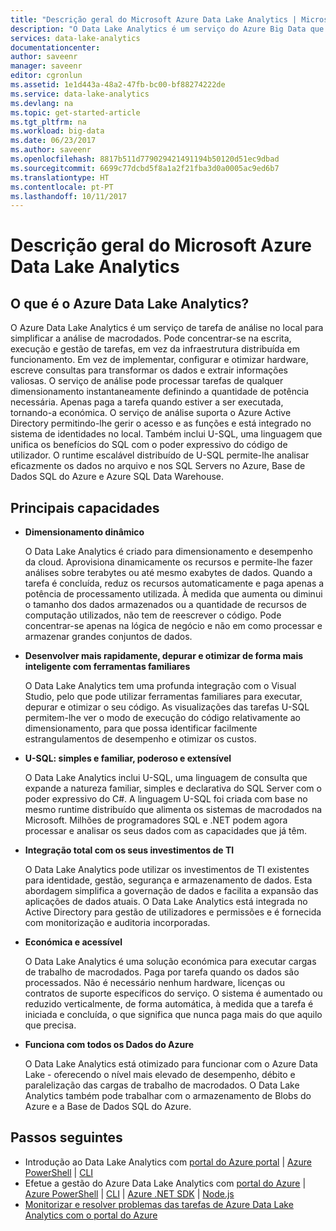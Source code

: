 ```yaml
---
title: "Descrição geral do Microsoft Azure Data Lake Analytics | Microsoft Docs"
description: "O Data Lake Analytics é um serviço do Azure Big Data que lhe permite utilizar dados para orientar a sua empresa com as informações obtidas a partir dos dados na cloud, independentemente do tamanho ou da localização."
services: data-lake-analytics
documentationcenter: 
author: saveenr
manager: saveenr
editor: cgronlun
ms.assetid: 1e1d443a-48a2-47fb-bc00-bf88274222de
ms.service: data-lake-analytics
ms.devlang: na
ms.topic: get-started-article
ms.tgt_pltfrm: na
ms.workload: big-data
ms.date: 06/23/2017
ms.author: saveenr
ms.openlocfilehash: 8817b511d779029421491194b50120d51ec9dbad
ms.sourcegitcommit: 6699c77dcbd5f8a1a2f21fba3d0a0005ac9ed6b7
ms.translationtype: HT
ms.contentlocale: pt-PT
ms.lasthandoff: 10/11/2017
---
```

# <a name="overview-of-microsoft-azure-data-lake-analytics"></a>Descrição geral do Microsoft Azure Data Lake Analytics
## <a name="what-is-azure-data-lake-analytics"></a>O que é o Azure Data Lake Analytics?
O Azure Data Lake Analytics é um serviço de tarefa de análise no local para simplificar a análise de macrodados. Pode concentrar-se na escrita, execução e gestão de tarefas, em vez da infraestrutura distribuída em funcionamento. Em vez de implementar, configurar e otimizar hardware, escreve consultas para transformar os dados e extrair informações valiosas. O serviço de análise pode processar tarefas de qualquer dimensionamento instantaneamente definindo a quantidade de potência necessária. Apenas paga a tarefa quando estiver a ser executada, tornando-a económica. O serviço de análise suporta o Azure Active Directory permitindo-lhe gerir o acesso e as funções e está integrado no sistema de identidades no local. Também inclui U-SQL, uma linguagem que unifica os benefícios do SQL com o poder expressivo do código de utilizador. O runtime escalável distribuído de U-SQL permite-lhe analisar eficazmente os dados no arquivo e nos SQL Servers no Azure, Base de Dados SQL do Azure e Azure SQL Data Warehouse.

## <a name="key-capabilities"></a>Principais capacidades
* **Dimensionamento dinâmico**
  
    O Data Lake Analytics é criado para dimensionamento e desempenho da cloud.  Aprovisiona dinamicamente os recursos e permite-lhe fazer análises sobre terabytes ou até mesmo exabytes de dados. Quando a tarefa é concluída, reduz os recursos automaticamente e paga apenas a potência de processamento utilizada. À medida que aumenta ou diminui o tamanho dos dados armazenados ou a quantidade de recursos de computação utilizados, não tem de reescrever o código. Pode concentrar-se apenas na lógica de negócio e não em como processar e armazenar grandes conjuntos de dados.
* **Desenvolver mais rapidamente, depurar e otimizar de forma mais inteligente com ferramentas familiares**
  
    O Data Lake Analytics tem uma profunda integração com o Visual Studio, pelo que pode utilizar ferramentas familiares para executar, depurar e otimizar o seu código. As visualizações das tarefas U-SQL permitem-lhe ver o modo de execução do código relativamente ao dimensionamento, para que possa identificar facilmente estrangulamentos de desempenho e otimizar os custos.
* **U-SQL: simples e familiar, poderoso e extensível**
  
    O Data Lake Analytics inclui U-SQL, uma linguagem de consulta que expande a natureza familiar, simples e declarativa do SQL Server com o poder expressivo do C#. A linguagem U-SQL foi criada com base no mesmo runtime distribuído que alimenta os sistemas de macrodados na Microsoft. Milhões de programadores SQL e .NET podem agora processar e analisar os seus dados com as capacidades que já têm.
* **Integração total com os seus investimentos de TI**
  
    O Data Lake Analytics pode utilizar os investimentos de TI existentes para identidade, gestão, segurança e armazenamento de dados. Esta abordagem simplifica a governação de dados e facilita a expansão das aplicações de dados atuais. O Data Lake Analytics está integrada no Active Directory para gestão de utilizadores e permissões e é fornecida com monitorização e auditoria incorporadas.
* **Económica e acessível**
  
    O Data Lake Analytics é uma solução económica para executar cargas de trabalho de macrodados. Paga por tarefa quando os dados são processados. Não é necessário nenhum hardware, licenças ou contratos de suporte específicos do serviço. O sistema é aumentado ou reduzido verticalmente, de forma automática, à medida que a tarefa é iniciada e concluída, o que significa que nunca paga mais do que aquilo que precisa.
* **Funciona com todos os Dados do Azure**
  
    O Data Lake Analytics está otimizado para funcionar com o Azure Data Lake - oferecendo o nível mais elevado de desempenho, débito e paralelização das cargas de trabalho de macrodados.  O Data Lake Analytics também pode trabalhar com o armazenamento de Blobs do Azure e a Base de Dados SQL do Azure.

## <a name="next-steps"></a>Passos seguintes
 
  * Introdução ao Data Lake Analytics com [portal do Azure portal](data-lake-analytics-get-started-portal.md) | [Azure PowerShell](data-lake-analytics-get-started-powershell.md) | [CLI](data-lake-analytics-get-started-cli2.md)
  * Efetue a gestão do Azure Data Lake Analytics com [portal do Azure](data-lake-analytics-manage-use-portal.md) | [Azure PowerShell](data-lake-analytics-manage-use-powershell.md) | [CLI](data-lake-analytics-manage-use-cli.md) | [Azure .NET SDK](data-lake-analytics-manage-use-dotnet-sdk.md) | [Node.js](data-lake-analytics-manage-use-nodejs.md)
  * [Monitorizar e resolver problemas das tarefas de Azure Data Lake Analytics com o portal do Azure](data-lake-analytics-monitor-and-troubleshoot-jobs-tutorial.md) 
